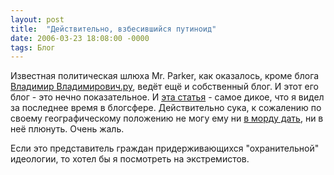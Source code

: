 ```yaml
---
layout: post
title:  "Действительно, взбесившийся путиноид"
date: 2006-03-23 18:08:00 -0000
tags: Блог
---
```


Известная политическая шлюха Mr. Parker, как оказалось, кроме блога <a href="http://vladimir.vladimirovich.ru">Владимир Владимирович.ру</a>, ведёт ещё и собственный блог. И этот его блог - это нечно показательное. И <a href="http://www.idiot.ru/2006/03/22/tinzyi/">эта статья</a> - самое дикое, что я видел за последнее время в блогсфере. Действительно сука, к сожалению по своему географическому положению не могу ему ни <a href="http://ej.ru/comments/entry/3342/">в морду дать</a>, ни в неё плюнуть. Очень жаль. 

Если это представитель граждан придерживающихся "охранительной" идеологии, то хотел бы я посмотреть на экстремистов.